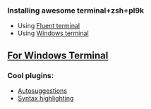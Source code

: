 ### Installing awesome terminal+zsh+pl9k

- Using [Fluent terminal](https://dev.to/dylantientcheu/transforming-your-ugly-windows-terminal-to-a-unicorn-577k)
- Using [Windows terminal](https://blog.bobbyallen.me/2019/08/03/an-awesome-linux-terminal-with-microsoft-terminal-and-oh-my-zsh-on-windows-10/)

## [For Windows Terminal](https://www.hanselman.com/blog/HowToMakeAPrettyPromptInWindowsTerminalWithPowerlineNerdFontsCascadiaCodeWSLAndOhmyposh.aspx)



### Cool plugins:

- [Autosuggestions](https://github.com/zsh-users/zsh-autosuggestions)
- [Syntax highlighting](https://github.com/zsh-users/zsh-syntax-highlighting)


